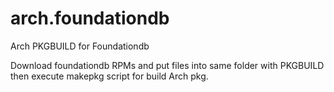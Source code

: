 arch.foundationdb
=================

Arch PKGBUILD for Foundationdb

Download foundationdb RPMs and put files into same folder with PKGBUILD
then execute makepkg script for build Arch pkg.

